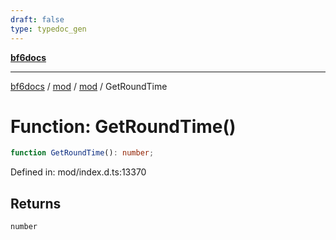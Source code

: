 ```yaml
---
draft: false
type: typedoc_gen
---
```


[**bf6docs**](../../../_index.md)

***

[bf6docs](../../../_index.md) / [mod](../../_index.md) / [mod](../_index.md) / GetRoundTime

# Function: GetRoundTime()

```ts
function GetRoundTime(): number;
```

Defined in: mod/index.d.ts:13370

## Returns

`number`

